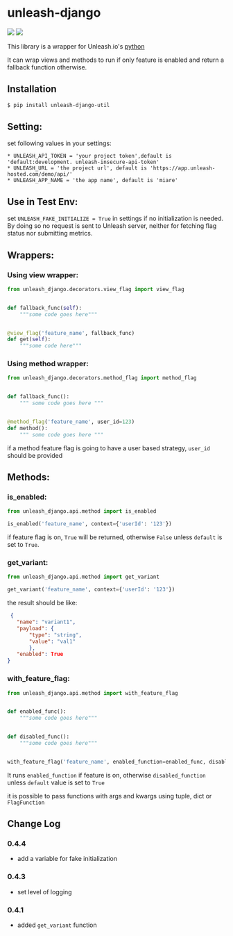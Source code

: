 # unleash-django

[![](https://img.shields.io/pypi/v/unleash-django-util)](https://pypi.org/project/unleash-django-util/) [![](https://img.shields.io/pypi/djversions/unleash-django-util)](https://pypi.org/project/unleash-django-util/)

This library is a wrapper for Unleash.io's [python](https://docs.getunleash.io/sdks/python_sdk)

It can wrap views and methods to run if only feature is enabled and return a fallback function 
otherwise.

## Installation
```bash
$ pip install unleash-django-util
```

## Setting:
set following values in your settings:

    * UNLEASH_API_TOKEN = 'your project token',default is 'default:development. unleash-insecure-api-token'
    * UNLEASH_URL = 'the project url', default is 'https://app.unleash-hosted.com/demo/api/'
    * UNLEASH_APP_NAME = 'the app name', default is 'miare'

## Use in Test Env:
set `UNLEASH_FAKE_INITIALIZE = True` in settings if no initialization is needed. By doing so no request is sent to Unleash server, neither for fetching flag status nor submitting metrics.  

## Wrappers:
### Using view wrapper:

```python
from unleash_django.decorators.view_flag import view_flag


def fallback_func(self):
    """some code goes here"""


@view_flag('feature_name', fallback_func)
def get(self):
    """some code here"""
```

### Using method wrapper:

```python
from unleash_django.decorators.method_flag import method_flag


def fallback_func():
    """ some code goes here """


@method_flag('feature_name', user_id=123)
def method():
    """ some code goes here """
```

if a method feature flag is going to have a user based strategy, `user_id` should be provided

## Methods:

### is_enabled:

```python
from unleash_django.api.method import is_enabled

is_enabled('feature_name', context={'userId': '123'})
```

if feature flag is on, `True` will be returned, otherwise `False` unless `default` is set to 
`True`.


### get_variant:

```python
from unleash_django.api.method import get_variant

get_variant('feature_name', context={'userId': '123'})
```

the result should be like:
```json lines
 {
   "name": "variant1",
   "payload": {
       "type": "string",
       "value": "val1"
       },
   "enabled": True
}
```

### with_feature_flag:
```python
from unleash_django.api.method import with_feature_flag


def enabled_func():
    """some code goes here"""


def disabled_func():
    """some code goes here"""


with_feature_flag('feature_name', enabled_function=enabled_func, disabled_function=disabled_func)
```

It runs `enabled_function` if feature is on, otherwise `disabled_function` unless `default` 
value is set to `True`

it is possible to pass functions with args and kwargs using tuple, dict or `FlagFunction`


## Change Log

### 0.4.4
 * add a variable for fake initialization

### 0.4.3
 * set level of logging

### 0.4.1
 * added `get_variant` function
 
